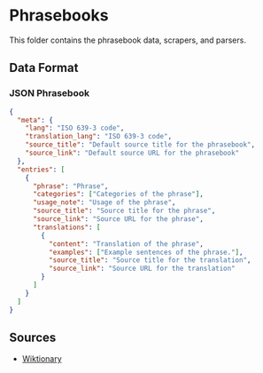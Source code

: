 # Phrasebooks

This folder contains the phrasebook data, scrapers, and parsers.

## Data Format

### JSON Phrasebook

```json
{
  "meta": {
    "lang": "ISO 639-3 code",
    "translation_lang": "ISO 639-3 code",
    "source_title": "Default source title for the phrasebook",
    "source_link": "Default source URL for the phrasebook"
  },
  "entries": [
    {
      "phrase": "Phrase",
      "categories": ["Categories of the phrase"],
      "usage_note": "Usage of the phrase",
      "source_title": "Source title for the phrase",
      "source_link": "Source URL for the phrase",
      "translations": [
        {
          "content": "Translation of the phrase",
          "examples": ["Example sentences of the phrase."],
          "source_title": "Source title for the translation",
          "source_link": "Source URL for the translation"
        }
      ]
    }
  ]
}
```

## Sources

- [Wiktionary](https://en.wiktionary.org/)
